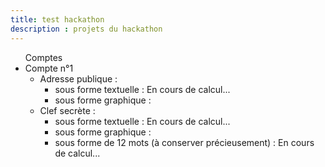 ```yaml
---
title: test hackathon
description : projets du hackathon
---
```

<ul>
  <lh>Comptes</lh>
  <li>Compte n°1
    <ul>
      <li>Adresse publique :
        <ul>
          <li>sous forme textuelle : <span id="public_address_string_1">En cours de calcul...</span></li>
          <li>sous forme graphique : <span id="public_address_qr_code_1"> </span></li>
        </ul>
      </li>
      <li>Clef secrète :
        <ul>
          <li>sous forme textuelle : <span id="private_key_string_1">En cours de calcul...</span></li>
          <li>sous forme graphique : <span id="private_key_qr_code_1"> </span></li>
          <li>sous forme de 12 mots  (à conserver précieusement) : <span id="private_key_seed_1">En cours de calcul...</span></li>
        </ul>
      </li>
    </ul>
  </li>
</ul>


<script src="https://code.jquery.com/jquery-3.3.1.min.js"></script>
<script src="js/ethereumjs-wallet-0.6.0.min.js"></script>
<script src="js/ethereumjs-wallet-hd-0.6.0.min.js"></script>
<script src="https://cdn.jsdelivr.net/npm/eth-lightwallet@3.0.1/dist/lightwallet.min.js"></script>
<script src="https://cdn.jsdelivr.net/npm/bip39@2.5.0"></script>
<script src="js/qrcode.min.js"></script>
<script>
  var keystore = lightwallet.keystore;
  var secret_seed_1 = keystore.generateRandomSeed();
  var account = ethereumjs.Wallet.generate();
  var private_key = account.getPrivateKey().toString('hex');
  // var public_key = account.getPublicKeyString();
  var public_address = account.getAddressString();
  var checksum_address = account.getChecksumAddressString();
  // var json_wallet = account.toV3("secret");
  $('#private_key_seed_1').html(secret_seed_1);
  $('#public_address_string_1').html(checksum_address);
  $('#private_key_string_1').html(private_key);
  var public_address_qrcode = new QRCode(document.getElementById("public_address_qr_code_1"), {
	  text: checksum_address,
	  width: 256,
	  height: 256,
	  colorDark : "#000000",
	  colorLight : "#ffffff",
	  correctLevel : QRCode.CorrectLevel.H
  });
  var private_key_qrcode = new QRCode(document.getElementById("private_key_qr_code_1"), {
	  text: private_key,
	  width: 256,
	  height: 256,
	  colorDark : "#000000",
	  colorLight : "#ffffff",
	  correctLevel : QRCode.CorrectLevel.H
  });
</script>
